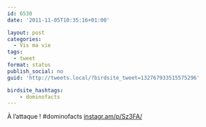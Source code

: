 ```yaml
---
id: 6530
date: '2011-11-05T10:35:16+01:00'

layout: post
categories:
  - Vis ma vie
tags:
  - tweet
format: status
publish_social: no
guid: 'http://tweets.local/?birdsite_tweet=132767933515575296'

birdsite_hashtags:
    - dominofacts
---
```


À l’attaque ! #dominofacts [instagr.am/p/Sz3FA/](http://instagr.am/p/Sz3FA/)